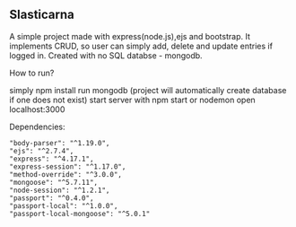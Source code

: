 
## Slasticarna 

A simple project made with express(node.js),ejs and bootstrap. It implements CRUD, so user can simply add, delete and update entries if logged in. Created with no SQL databse - mongodb.

How to run?

simply npm install
run mongodb (project will automatically create database if one does not exist)
start server with npm start or nodemon
open localhost:3000

Dependencies: 

    "body-parser": "^1.19.0",
    "ejs": "^2.7.4",
    "express": "^4.17.1",
    "express-session": "^1.17.0",
    "method-override": "^3.0.0",
    "mongoose": "^5.7.11",
    "node-session": "^1.2.1",
    "passport": "^0.4.0",
    "passport-local": "^1.0.0",
    "passport-local-mongoose": "^5.0.1"
